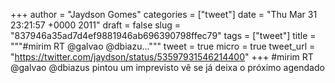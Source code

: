 
+++
author = "Jaydson Gomes"
categories = ["tweet"]
date = "Thu Mar 31 23:21:57 +0000 2011"
draft = false
slug = "837946a35ad7d4ef9881946ab696390798ffec79"
tags = ["tweet"]
title = """#mirim RT @galvao @dbiazu..."""
tweet = true
micro = true
tweet_url = "https://twitter.com/jaydson/status/53597931546214400"
+++
#mirim RT @galvao @dbiazus pintou um imprevisto vê se já deixa o próximo agendado
